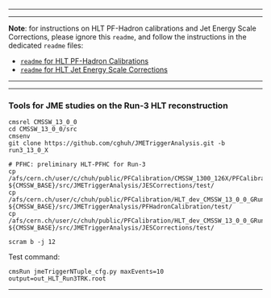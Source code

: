 ----------
----------

**Note**: for instructions on HLT PF-Hadron calibrations and Jet Energy Scale Corrections,
please ignore this `readme`, and follow the instructions in the dedicated `readme` files:

 * [`readme` for HLT PF-Hadron Calibrations](https://github.com/pallabidas/JMETriggerAnalysis/blob/run3_12_3_X/PFHadronCalibration/readme.md)
 * [`readme` for HLT Jet Energy Scale Corrections](https://github.com/missirol/JMETriggerAnalysis/blob/run3/JESCorrections/readme.md)

----------
----------

### Tools for JME studies on the Run-3 HLT reconstruction

```
cmsrel CMSSW_13_0_0
cd CMSSW_13_0_0/src
cmsenv
git clone https://github.com/cghuh/JMETriggerAnalysis.git -b run3_13_0_X

# PFHC: preliminary HLT-PFHC for Run-3
cp /afs/cern.ch/user/c/chuh/public/PFCalibration/CMSSW_1300_126X/PFCalibration.db ${CMSSW_BASE}/src/JMETriggerAnalysis/JESCorrections/test/
cp /afs/cern.ch/user/c/chuh/public/PFCalibration/HLT_dev_CMSSW_13_0_0_GRun_configDump.py ${CMSSW_BASE}/src/JMETriggerAnalysis/PFHadronCalibration/test/
cp /afs/cern.ch/user/c/chuh/public/PFCalibration/HLT_dev_CMSSW_13_0_0_GRun_configDump.py ${CMSSW_BASE}/src/JMETriggerAnalysis/JESCorrections/test/

scram b -j 12
```

Test command:
```
cmsRun jmeTriggerNTuple_cfg.py maxEvents=10 output=out_HLT_Run3TRK.root

```

----------
